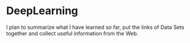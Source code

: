 DeepLearning
============

I plan to summarize what I have learned so far, put the links of Data Sets together and collect useful information from the Web.
